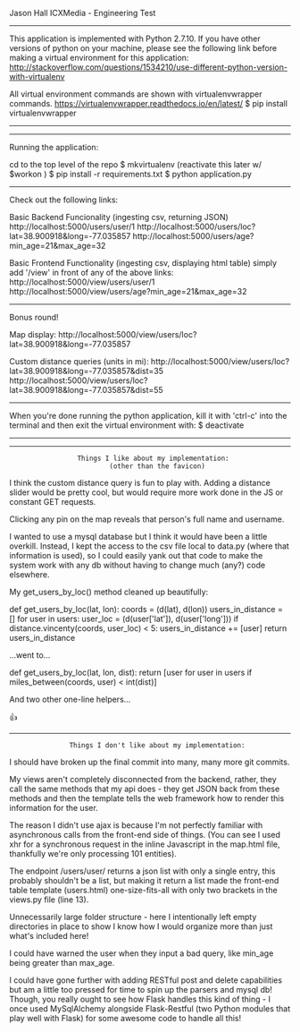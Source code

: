 Jason Hall
ICXMedia - Engineering Test

------------------------------------------------------------------------------

This application is implemented with Python 2.7.10. If you have other 
versions of python on your machine, please see the following link before 
making a virtual environment for this application: 
http://stackoverflow.com/questions/1534210/use-different-python-version-with-virtualenv

All virtual environment commands are shown with virtualenvwrapper commands.
https://virtualenvwrapper.readthedocs.io/en/latest/
$ pip install virtualenvwrapper


------------------------------------------------------------------------------
------------------------------------------------------------------------------


Running the application:

cd to the top level of the repo
$ mkvirtualenv <envname>          (reactivate this later w/ $workon <envname>)
$ pip install -r requirements.txt
$ python application.py

------------------------------------------------------------------------------

Check out the following links:

Basic Backend Funcionality (ingesting csv, returning JSON)
http://localhost:5000/users/user/1
http://localhost:5000/users/loc?lat=38.900918&long=-77.035857
http://localhost:5000/users/age?min_age=21&max_age=32

Basic Frontend Functionality (ingesting csv, displaying html table)
simply add '/view' in front of any of the above links:
http://localhost:5000/view/users/user/1
http://localhost:5000/view/users/age?min_age=21&max_age=32

------------------------------------------------------------------------------

Bonus round!

Map display: 
http://localhost:5000/view/users/loc?lat=38.900918&long=-77.035857

Custom distance queries (units in mi): 
http://localhost:5000/view/users/loc?lat=38.900918&long=-77.035857&dist=35
http://localhost:5000/view/users/loc?lat=38.900918&long=-77.035857&dist=55

------------------------------------------------------------------------------

When you're done running the python application, kill it with 'ctrl-c' into 
the terminal and then exit the virtual environment with:
$ deactivate


------------------------------------------------------------------------------
------------------------------------------------------------------------------


                     Things I like about my implementation:
                             (other than the favicon)

I think the custom distance query is fun to play with. Adding a distance 
slider would be pretty cool, but would require more work done in the JS or 
constant GET requests.  

Clicking any pin on the map reveals that person's full name and username.

I wanted to use a mysql database but I think it would have been a little 
overkill. Instead, I kept the access to the csv file local to data.py (where 
that information is used), so I could easily yank out that code to make the 
system work with any db without having to change much (any?) code elsewhere.


My get_users_by_loc() method cleaned up beautifully:

def get_users_by_loc(lat, lon):
  coords = (d(lat), d(lon))
  users_in_distance = []
  for user in users:
    user_loc = (d(user['lat']), d(user['long']))
    if distance.vincenty(coords, user_loc) < 5:
      users_in_distance += [user]
  return users_in_distance

...went to...

def get_users_by_loc(lat, lon, dist):
  return [user for user in users if miles_between(coords, user) < int(dist)]

And two other one-line helpers...

:thumbsup:

------------------------------------------------------------------------------

                   Things I don't like about my implementation:

I should have broken up the final commit into many, many more git commits.

My views aren't completely disconnected from the backend, rather, they call 
the same methods that my api does - they get JSON back from these methods and 
then the template tells the web framework how to render this information for 
the user.

The reason I didn't use ajax is because I'm not perfectly familiar with  
asynchronous calls from the front-end side of things. (You can see I used xhr 
for a synchronous request in the inline Javascript in the map.html file, 
thankfully we're only processing 101 entities). 

The endpoint /users/user/<int> returns a json list with only a single entry, 
this probably shouldn't be a list, but making it return a list made the 
front-end table template (users.html) one-size-fits-all with only two 
brackets in the views.py file (line 13).

Unnecessarily large folder structure - here I intentionally left empty 
directories in place to show I know how I would organize more than just 
what's included here!

I could have warned the user when they input a bad query, like min_age being 
greater than max_age.

I could have gone further with adding RESTful post and delete capabilities
but am a little too pressed for time to spin up the parsers and mysql db! 
Though, you really ought to see how Flask handles this kind of thing - I once
used MySqlAlchemy alongside Flask-Restful (two Python modules that play well 
with Flask) for some awesome code to handle all this!
